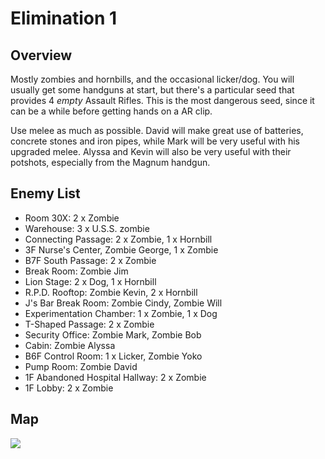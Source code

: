 # Elimination 1

## Overview

Mostly zombies and hornbills, and the occasional licker/dog. You will usually get some handguns at start, but there's a particular seed that provides 4 *empty* Assault Rifles. This is the most dangerous seed, since it can be a while before getting hands on a AR clip.

Use melee as much as possible. David will make great use of batteries, concrete stones and iron pipes, while Mark will be very useful with his upgraded melee. Alyssa and Kevin will also be very useful with their potshots, especially from the Magnum handgun.

## Enemy List

- Room 30X: 2 x Zombie
- Warehouse: 3 x U.S.S. zombie
- Connecting Passage: 2 x Zombie, 1 x Hornbill
- 3F Nurse's Center, Zombie George, 1 x Zombie
- B7F South Passage: 2 x Zombie
- Break Room: Zombie Jim
- Lion Stage: 2 x Dog, 1 x Hornbill
- R.P.D. Rooftop: Zombie Kevin, 2 x Hornbill
- J's Bar Break Room: Zombie Cindy, Zombie Will
- Experimentation Chamber: 1 x Zombie, 1 x Dog
- T-Shaped Passage: 2 x Zombie
- Security Office: Zombie Mark, Zombie Bob
- Cabin: Zombie Alyssa
- B6F Control Room: 1 x Licker, Zombie Yoko
- Pump Room: Zombie David
- 1F Abandoned Hospital Hallway: 2 x Zombie
- 1F Lobby: 2 x Zombie

## Map

<img src="/assets/elimination_routes/elimination1.svg">